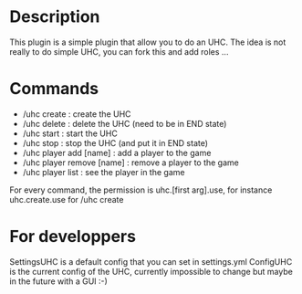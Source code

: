 # Description

This plugin is a simple plugin that allow you to do an UHC. 
The idea is not really to do simple UHC, you can fork this and add roles ... 

# Commands

- /uhc create : create the UHC
- /uhc delete : delete the UHC (need to be in END state)
- /uhc start : start the UHC
- /uhc stop : stop the UHC (and put it in END state)
- /uhc player add [name] : add a player to the game
- /uhc player remove [name] : remove a player to the game
- /uhc player list : see the player in the game

For every command, the permission is uhc.[first arg].use, for instance uhc.create.use for /uhc create

# For developpers

SettingsUHC is a default config that you can set in settings.yml 
ConfigUHC is the current config of the UHC, currently impossible to change but maybe in the future with a GUI :-)
